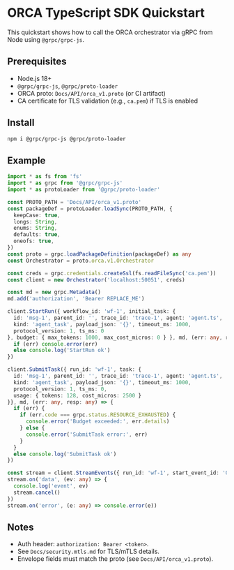 # ORCA TypeScript SDK Quickstart

This quickstart shows how to call the ORCA orchestrator via gRPC from Node using `@grpc/grpc-js`.

## Prerequisites
- Node.js 18+
- `@grpc/grpc-js`, `@grpc/proto-loader`
- ORCA proto: `Docs/API/orca_v1.proto` (or CI artifact)
- CA certificate for TLS validation (e.g., `ca.pem`) if TLS is enabled

## Install
```bash
npm i @grpc/grpc-js @grpc/proto-loader
```

## Example
```ts
import * as fs from 'fs'
import * as grpc from '@grpc/grpc-js'
import * as protoLoader from '@grpc/proto-loader'

const PROTO_PATH = 'Docs/API/orca_v1.proto'
const packageDef = protoLoader.loadSync(PROTO_PATH, {
  keepCase: true,
  longs: String,
  enums: String,
  defaults: true,
  oneofs: true,
})
const proto = grpc.loadPackageDefinition(packageDef) as any
const Orchestrator = proto.orca.v1.Orchestrator

const creds = grpc.credentials.createSsl(fs.readFileSync('ca.pem'))
const client = new Orchestrator('localhost:50051', creds)

const md = new grpc.Metadata()
md.add('authorization', 'Bearer REPLACE_ME')

client.StartRun({ workflow_id: 'wf-1', initial_task: {
  id: 'msg-1', parent_id: '', trace_id: 'trace-1', agent: 'agent.ts',
  kind: 'agent_task', payload_json: '{}', timeout_ms: 1000,
  protocol_version: 1, ts_ms: 0
}, budget: { max_tokens: 1000, max_cost_micros: 0 } }, md, (err: any, resp: any) => {
  if (err) console.error(err)
  else console.log('StartRun ok')
})

client.SubmitTask({ run_id: 'wf-1', task: {
  id: 'msg-1', parent_id: '', trace_id: 'trace-1', agent: 'agent.ts',
  kind: 'agent_task', payload_json: '{}', timeout_ms: 1000,
  protocol_version: 1, ts_ms: 0,
  usage: { tokens: 128, cost_micros: 2500 }
}}, md, (err: any, resp: any) => {
  if (err) {
    if (err.code === grpc.status.RESOURCE_EXHAUSTED) {
      console.error('Budget exceeded:', err.details)
    } else {
      console.error('SubmitTask error:', err)
    }
  }
  else console.log('SubmitTask ok')
})

const stream = client.StreamEvents({ run_id: 'wf-1', start_event_id: '0' }, md)
stream.on('data', (ev: any) => {
  console.log('event', ev)
  stream.cancel()
})
stream.on('error', (e: any) => console.error(e))
```

## Notes
- Auth header: `authorization: Bearer <token>`.
- See `Docs/security.mtls.md` for TLS/mTLS details.
- Envelope fields must match the proto (see `Docs/API/orca_v1.proto`).
